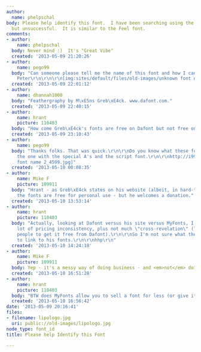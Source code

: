 ```yaml
---
author:
  name: phelpschal
body: Please help identify this font.  I have been searching using the F's as a reference
  but unsuccessful.  It is similar to the Feel font.
comments:
- author:
    name: phelpschal
  body: Never mind :)  It's "Great Vibe"
  created: '2013-05-09 21:20:26'
- author:
    name: pego99
  body: "Can someone please tell me the name of this font and how I can get it? Thanks,
    Peter\r\n\r\n\r\n[img:sites/default/files/old-images/unknown font name_4635.jpg]\r\n\r\nhttp://i992.photobucket.com/albums/af41/pego99/unknownfontname_zps2183f77c.jpg\r\n"
  created: '2013-05-09 22:01:12'
- author:
    name: dhannah1000
  body: "Feathergraphy by M\xE5ns Greb\xE4ck. www.dafont.com."
  created: '2013-05-09 22:40:15'
- author:
    name: hrant
    picture: 110403
  body: "How come Greb\xE4ck's fonts are free on Dafont but not free on his site?\r\n\r\nhhp\r\n"
  created: '2013-05-09 23:10:43'
- author:
    name: pego99
  body: "Thanks folks. That was quick.\r\n\r\nDo you know what these fonts are? Both
    the one with the special A's and the script font.\r\n\r\nhttp://i992.photobucket.com/albums/af41/pego99/unknownfontname2_zps8f74460d.jpg\r\n[img:sites/default/files/old-images/unknown
    font name 2_4599.jpg]"
  created: '2013-05-10 00:08:35'
- author:
    name: Mike F
    picture: 109911
  body: "Hrant - as Greb\xE4ck states on his website (albeit, in hard-to-read fashion),
    the fonts are free for personal use - but he welcomes a donation."
  created: '2013-05-10 13:53:14'
- author:
    name: hrant
    picture: 110403
  body: "Actually, looking at Dafont versus his site versus MyFonts, I'm seeing a
    lot of pricing inconsistency, plus not much \"cross-revelation\" (like telling
    people to get it free from Dafont).\r\n\r\nSo I'm not sure what the best way is
    to link to his fonts.\r\n\r\nhhp\r\n"
  created: '2013-05-10 14:24:18'
- author:
    name: Mike F
    picture: 109911
  body: Yep - it's a messy way of doing business - and <em>not</em> doing business.
  created: '2013-05-10 16:51:28'
- author:
    name: hrant
    picture: 110403
  body: "BTW does MyFonts allow you to sell a font for less (or give it away) elsewhere?\r\n\r\nhhp\r\n"
  created: '2013-05-10 16:56:42'
date: '2013-05-09 20:16:41'
files:
- filename: lipologo.jpg
  uri: public://old-images/lipologo.jpg
node_type: font_id
title: Please help Identify this Font

---
```

